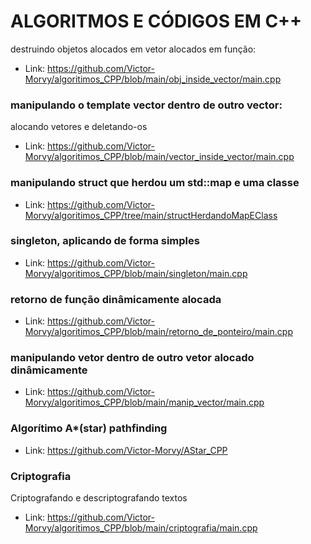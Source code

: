 # ALGORITMOS E CÓDIGOS EM C++

destruindo objetos alocados em vetor alocados em função:

- Link: https://github.com/Victor-Morvy/algoritimos_CPP/blob/main/obj_inside_vector/main.cpp


### manipulando o template vector dentro de outro vector:

alocando vetores e deletando-os

- Link: https://github.com/Victor-Morvy/algoritimos_CPP/blob/main/vector_inside_vector/main.cpp


### manipulando struct que herdou um std::map e uma classe
- Link: https://github.com/Victor-Morvy/algoritimos_CPP/tree/main/structHerdandoMapEClass


### singleton, aplicando de forma simples
- Link: https://github.com/Victor-Morvy/algoritimos_CPP/blob/main/singleton/main.cpp


### retorno de função dinâmicamente alocada
- Link: https://github.com/Victor-Morvy/algoritimos_CPP/blob/main/retorno_de_ponteiro/main.cpp


### manipulando vetor dentro de outro vetor alocado dinâmicamente
- Link: https://github.com/Victor-Morvy/algoritimos_CPP/blob/main/manip_vector/main.cpp


### Algorítimo A*(star) pathfinding
- Link: https://github.com/Victor-Morvy/AStar_CPP

### Criptografia
Criptografando e descriptografando textos
- Link: https://github.com/Victor-Morvy/algoritimos_CPP/blob/main/criptografia/main.cpp
